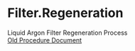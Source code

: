 # Filter.Regeneration
Liquid Argon Filter Regeneration Process  
[Old Procedure Document](https://docs.google.com/presentation/d/1PamT95P9SxNDWe38o50qNUMrvIdUfxNdL_HDj7Oyk7w/edit#slide=id.g878c41dc8d_2_75)  
